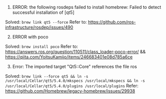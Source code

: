 1. ERROR: the following rosdeps failed to install
  homebrew: Failed to detect successful installation of [qt5]

  Solved: `brew link qt5 --force`
  Refer to: https://github.com/ros-infrastructure/rosdep/issues/490
  
2. ERROR with poco

  Solved: `brew install poco`
  Refer to: https://answers.ros.org/question/110511/class_loader-poco-error/ && https://qiita.com/YoitsuKamijo/items/246683401e08d785a6ce
  
  3. Error: The imported target "Qt5::Core" references the file ros
  
  Solved: `brew link --force qt5 && ln -s /usr/local/Cellar/qt5/5.4.0/mkspecs /usr/local/mkspecs && ln -s /usr/local/Cellar/qt5/5.4.0/plugins /usr/local/plugins`
  Refer: https://github.com/Homebrew/legacy-homebrew/issues/29938
